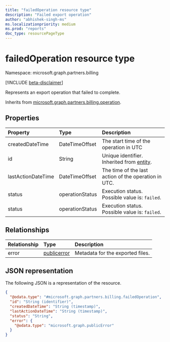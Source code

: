 ```yaml
---
title: "failedOperation resource type"
description: "Failed export operation"
author: "abhishek-singh-ms"
ms.localizationpriority: medium
ms.prod: "reports"
doc_type: resourcePageType
---
```


# failedOperation resource type

Namespace: microsoft.graph.partners.billing

[!INCLUDE [beta-disclaimer](../../includes/beta-disclaimer.md)]

Represents an export operation that failed to complete.

Inherits from [microsoft.graph.partners.billing.operation](../resources/partners.billing.operation.md).

## Properties
|Property|Type|Description|
|:---|:---|:---|
|createdDateTime|DateTimeOffset|The start time of the operation in UTC|
|id|String|Unique identifier. Inherited from [entity](../resources/entity.md).|
|lastActionDateTime|DateTimeOffset|The time of the last action of the operation in UTC.|
|status|operationStatus|Execution status. Possible value is: `failed`.|
|status|operationStatus|Execution status. Possible value is: `failed`.|

## Relationships
|Relationship|Type|Description|
|:---|:---|:---|
|error|[publicerror](../resources/publicerror.md)|Metadata for the exported files.|

## JSON representation
The following JSON is a representation of the resource.
<!-- {
  "blockType": "resource",
  "keyProperty": "id",
  "@odata.type": "microsoft.graph.partners.billing.failedOperation",
  "baseType": "microsoft.graph.partners.billing.operation",
  "openType": false
}
-->
``` json
{
  "@odata.type": "#microsoft.graph.partners.billing.failedOperation",
  "id": "String (identifier)",
  "createdDateTime": "String (timestamp)",
  "lastActionDateTime": "String (timestamp)",
  "status": "String",
  "error": {
    "@odata.type": "microsoft.graph.publicError"
  }
}
```